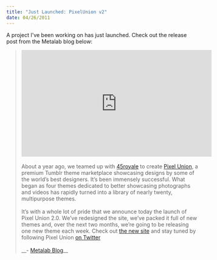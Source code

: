 ```yaml
--- 
title: "Just Launched: PixelUnion v2"
date: 04/26/2011
---
```


A project I've been working on has just launched. Check out the release post from the Metalab blog below:

> <iframe src="http://player.vimeo.com/video/22873653" width="500" height="281" frameborder="0"></iframe><br /><br />
> About a year ago, we teamed up with <a href="http://www.45royale.com/">45royale</a> to create <a href="http://pixelunion.net">Pixel Union</a>, a premium Tumblr theme marketplace showcasing designs by some of the world’s best designers. It’s been immensely successful. What began as four themes dedicated to better showcasing photographs and videos has rapidly turned into a library of nearly twenty, multipurpose themes. <br /><br />
> It’s with a whole lot of pride that we announce today the launch of Pixel Union 2.0. We’ve redesigned the site, we’ve packed it full of new themes and, over the next two months, we’re going to be releasing one new theme each week. Check out <a href="http://pixelunion.net/">the new site</a> and stay tuned by following Pixel Union <a href="http://twitter.com/pixelunion">on Twitter</a><br /><br />
> __- <a href="http://blog.metalabdesign.com/post/4966260447/introducing-pixel-union-2-0-about-a-year-ago-we">Metalab Blog</a>__

